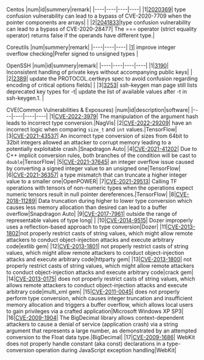 Centos
|num|id|summery|remark|
|----|----|----|----|
|1|[2020369](https://bugzilla.redhat.com/show_bug.cgi?id=2020369)| type confusion vulnerability can lead to a bypass of CVE-2020-7709 when the pointer components are arrays|  |
|2|[2041833](https://bugzilla.redhat.com/show_bug.cgi?id=2041833)|type confusion vulnerability can lead to a bypass of CVE-2020-28477| The === operator (strict equality operator) returns false if the operands have different type.| 
<br>

Coreutils
|num|summery|remark|
|----|----|----|
|[1](http://git.savannah.gnu.org/gitweb/?p=coreutils.git;a=commit;h=e94d95075dd919e5e6ec0c8ed09477e58b863788)| improve integer overflow checking|Prefer signed to unsigned types  |
<br>

OpenSSH
|num|id|summery|remark|
|----|----|----|----|
|1|[3190](https://bugzilla.mindrot.org/show_bug.cgi?id=3190)| Inconsistent handling of private keys without accompanying public keys|  |
|2|[2389](https://bugzilla.mindrot.org/show_bug.cgi?id=2389)| update the PROTOCOL.certkeys spec to avoid confusion regarding encoding of critical options fields|  |
|3|[3253](https://bugzilla.mindrot.org/show_bug.cgi?id=3253)| ssh-keygen man page still lists deprecated key types for -t| update the list of available values after -t in ssh-keygen.1. |

CVE(Common Vulnerabilities & Exposures)
|num|id|description|software|
|----|----|----|----|
|1|[CVE-2022-3979](https://cve.mitre.org/cgi-bin/cvename.cgi?name=CVE-2022-3979)| The manipulation of the argument hash leads to incorrect type conversion.|NagVis|
|2|[CVE-2022-29209](https://cve.mitre.org/cgi-bin/cvename.cgi?name=CVE-2022-29209)| have an incorrect logic when comparing `size_t` and `int` values.|TensorFlow|
|3|[CVE-2021-43537](https://cve.mitre.org/cgi-bin/cvename.cgi?name=CVE-2021-43537)| An incorrect type conversion of sizes from 64bit to 32bit integers allowed an attacker to corrupt memory leading to a potentially exploitable crash.|Snapdragon Auto|
|4|[CVE-2021-41202](https://cve.mitre.org/cgi-bin/cvename.cgi?name=CVE-2021-41202)| Due to C++ implicit conversion rules, both branches of the condition will be cast to `double`|TensorFlow|
|5|[CVE-2021-37645](https://cve.mitre.org/cgi-bin/cvename.cgi?name=CVE-2021-37645)| an integer overflow issue caused by converting a signed integer value to an unsigned one|TensorFlow|
|6|[CVE-2021-36357](https://cve.mitre.org/cgi-bin/cvename.cgi?name=CVE-2021-36357)| a type mismatch that can truncate a higher integer value to a smaller one|OpenPOWER|
|7|[CVE-2021-29513](https://cve.mitre.org/cgi-bin/cvename.cgi?name=CVE-2021-29513)| Calling TF operations with tensors of non-numeric types when the operations expect numeric tensors result in null pointer dereferences.|TensorFlow|
|8|[CVE-2018-11289](https://cve.mitre.org/cgi-bin/cvename.cgi?name=CVE-2018-11289)| Data truncation during higher to lower type conversion which causes less memory allocation than desired can lead to a buffer overflow|Snapdragon Auto|
|9|[CVE-2017-7961](https://cve.mitre.org/cgi-bin/cvename.cgi?name=CVE-2017-7961)| outside the range of representable values of type long| |
|10|[CVE-2014-9515](https://cve.mitre.org/cgi-bin/cvename.cgi?name=CVE-2014-9515)| Dozer improperly uses a reflection-based approach to type conversion|Dozer|
|11|[CVE-2013-1802](https://cve.mitre.org/cgi-bin/cvename.cgi?name=CVE-2013-1802)|not properly restrict casts of string values, which might allow remote attackers to conduct object-injection attacks and execute arbitrary code|extlib gem|
|12|[CVE-2013-1801](https://cve.mitre.org/cgi-bin/cvename.cgi?name=CVE-2013-1801)| not properly restrict casts of string values, which might allow remote attackers to conduct object-injection attacks and execute arbitrary code|httparty gem|
|13|[CVE-2013-1800](https://cve.mitre.org/cgi-bin/cvename.cgi?name=CVE-2013-1800)| not properly restrict casts of string values, which might allow remote attackers to conduct object-injection attacks and execute arbitrary code|crack gem|
|14|[CVE-2013-0175](https://cve.mitre.org/cgi-bin/cvename.cgi?name=CVE-2013-0175)| does not properly restrict casts of string values, which allows remote attackers to conduct object-injection attacks and execute arbitrary code|multi_xml gem|
|15|[CVE-2011-0045](https://cve.mitre.org/cgi-bin/cvename.cgi?name=CVE-2011-0045)| does not properly perform type conversion, which causes integer truncation and insufficient memory allocation and triggers a buffer overflow, which allows local users to gain privileges via a crafted application|Microsoft Windows XP SP3|
|16|[CVE-2009-1904](https://cve.mitre.org/cgi-bin/cvename.cgi?name=CVE-2009-1904)| The BigDecimal library  allows context-dependent attackers to cause a denial of service (application crash) via a string argument that represents a large number, as demonstrated by an attempted conversion to the Float data type.|BigDecimal|
|17|[CVE-2009-1686](https://cve.mitre.org/cgi-bin/cvename.cgi?name=CVE-2009-1686)| WebKit does not properly handle constant (aka const) declarations in a type-conversion operation during JavaScript exception handling|WebKit|


